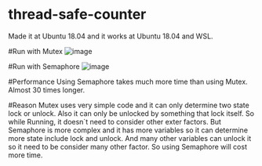 # thread-safe-counter
Made it at Ubuntu 18.04 and it works at Ubuntu 18.04 and WSL.

#Run with Mutex
![image](https://user-images.githubusercontent.com/68852298/121776546-79113280-cbc8-11eb-960f-9fd3fdf8805e.png)

#Run with Semaphore
![image](https://user-images.githubusercontent.com/68852298/121794830-6f2e1480-cc46-11eb-80ea-da5d0d0ac370.png)

#Performance
Using Semaphore takes much more time than using Mutex. Almost 30 times longer.

#Reason
Mutex uses very simple code and it can only determine two state lock or unlock. 
Also it can only be unlocked by something that lock itself. So while Running, it doesn`t need to consider
other exter factors.
But Semaphore is more complex and it has more variables so it can determine more state include lock and unlock. And many other variables
can unlock it so it need to be consider many other factor. So using Semaphore will cost more time.
